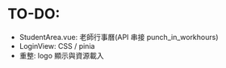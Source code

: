 # TO-DO:

- StudentArea.vue: 老師行事曆(API 串接 punch_in_workhours)
- LoginView: CSS / pinia
- 重整: logo 顯示與資源載入

